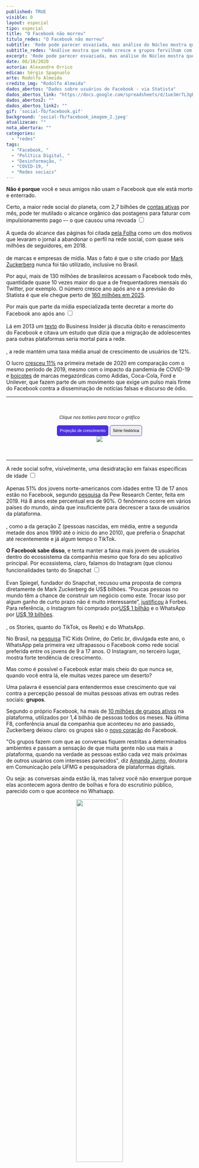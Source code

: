 ```yaml
---
published: TRUE
visible: 0
layout: especial
tipo: especial
title: "O Facebook não morreu"
titulo_redes: "O Facebook não morreu"
subtitle: 'Rede pode parecer esvaziada, mas análise do Núcleo mostra que segue em crescimento e grupos fervilham com bilhões de interações'
subtitle_redes: "Análise mostra que rede cresce e grupos fervilham com bilhões de interações"
excerpt: 'Rede pode parecer esvaziada, mas análise do Núcleo mostra que segue em crescimento e grupos fervilham com bilhões de interações'
date: 08/10/2020
autoria: Alexandre Orrico
edicao: Sérgio Spagnuolo
arte: Rodolfo Almeida
credito_img: "Rodolfo Almeida"
dados_abertos: "Dados sobre usuários do Facebook - via Statista"
dados_abertos_link: "https://docs.google.com/spreadsheets/d/1ue3mr7L3gEsFiyyHsbsdMhFMmwAvKYtJIKSbgozHYcc/edit?usp=sharing"
dados_abertos2: ""
dados_abertos_link2: ""
gif: 'social-fb/facebook.gif'
background: 'social-fb/facebook_imagem_2.jpeg'
atualizacao: ""
nota_abertura: ""
categories:
  - "redes"
tags:
  - "Facebook, "
  - "Política Digital, "
  - "Desinformação, "
  - "COVID-19, "
  - "Redes sociais"
---
```


<style>
.botao {
  border-radius: 5px;
  background-color: #eeeeee;
  padding: 5px 7px;
  font-size: 0.8em;
  line-height: 1.5em;
  border: 1px solid #4b31dd
}

.botao:hover {
  background-color: #4b31dd;
  color: #fff;
}

.active{
  background-color: #4b31dd;
  color: #fff;
}

.cf:before, .cf:after {
	 content: "";
	 display: table;
}
 .cf:after {
	 clear: both;
}
 .cf {
	 zoom: 1;
}
 #content {
	 max-width: 650px;
	 margin: 3rem auto;
	 text-align: center;
}
/* TIMELINE
–––––––––––––––––––––––––––––––––––––––––––––––––– */

.timeline ul {
  background: #eeeeee;
  padding: 50px 0;
}

.timeline ul li {
  list-style-type: none;
  position: relative;
  width: 6px;
  margin: 0 auto;
  padding-top: 50px;
  background: #4b31dd;
}

.timeline ul li::after {
  content: '';
  position: absolute;
  left: 50%;
  bottom: 0;
  transform: translateX(-50%);
  width: 30px;
  height: 30px;
  border-radius: 50%;
  background: #f33872;
}

.timeline ul li div {
  position: relative;
  bottom: 0;
  width: 400px;
  padding: 15px;
  background: #f33872;
  color: #f4f4f4
}

.timeline ul li div::before {
  content: '';
  position: absolute;
  bottom: 7px;
  width: 0;
  height: 0;
  border-style: solid;
}

.timeline ul li:nth-child(odd) div {
  left: 45px;
}

.timeline ul li:nth-child(odd) div::before {
  left: -15px;
  border-width: 8px 16px 8px 0;
  border-color: transparent #F45B69 transparent transparent;
}

.timeline ul li:nth-child(even) div {
  left: -439px;
}

.timeline ul li:nth-child(even) div::before {
  right: -15px;
  border-width: 8px 0 8px 16px;
  border-color: transparent transparent transparent #F45B69;
}

time {
  display: inline;
  font-size: 1.8rem;
  font-weight: bold;
  margin-bottom: 8px;
  paddin: 10px;
  border: 1px solid black;
  background-color: #000
}


/* EFFECTS
–––––––––––––––––––––––––––––––––––––––––––––––––– */

.timeline ul li::after {
  transition: background .5s ease-in-out;
}

.timeline ul li.in-view::after {
  background: #4b31dd;
}

.timeline ul li div {
  visibility: hidden;
  opacity: 0;
  transition: all .5s ease-in-out;
}

.timeline ul li:nth-child(odd) div {
  transform: translate3d(200px, 0, 0);
}

.timeline ul li:nth-child(even) div {
  transform: translate3d(-200px, 0, 0);
}

.timeline ul li.in-view div {
  transform: none;
  visibility: visible;
  opacity: 1;
}


/* GENERAL MEDIA QUERIES
–––––––––––––––––––––––––––––––––––––––––––––––––– */

@media screen and (max-width: 900px) {
  .timeline ul li div {
    width: 250px;
  }
  .timeline ul li:nth-child(even) div {
    left: -289px;
    /*250+45-6*/
  }
}

@media screen and (max-width: 600px) {
  .timeline ul li {
    margin-left: 20px;
  }
  .timeline ul li div {
    width: calc(100vw - 91px);
  }
  .timeline ul li:nth-child(even) div {
    left: 45px;
  }
  .timeline ul li:nth-child(even) div::before {
    left: -15px;
    border-width: 8px 16px 8px 0;
    border-color: transparent #F45B69 transparent transparent;
  }
}

</style>

<script
  src="https://code.jquery.com/jquery-3.5.1.min.js"
  integrity="sha256-9/aliU8dGd2tb6OSsuzixeV4y/faTqgFtohetphbbj0="
  crossorigin="anonymous">
</script>

**Não é porque** você e seus amigos não usam o Facebook que ele está morto e enterrado.

Certo, a maior rede social do planeta, com 2,7 bilhões de [contas ativas](https://www.statista.com/statistics/264810/number-of-monthly-active-facebook-users-worldwide/) por mês, pode ter mutilado o alcance orgânico das postagens para faturar com impulsionamento pago –- o que causou uma revoada <input type="checkbox" id="cb1" /><label for="cb1"><sup></sup></label><span><br><br>A queda do alcance das páginas foi citada <a href="https://www1.folha.uol.com.br/poder/2018/02/folha-deixa-de-publicar-conteudo-no-facebook.shtml">pela Folha</a> como um dos motivos que levaram o jornal a abandonar o perfil na rede social, com quase seis milhões de seguidores, em 2018.
<br><br></span> de marcas e empresas de mídia. Mas o fato é que o site criado por [Mark Zuckerberg](https://www.facebook.com/zuck) nunca foi tão utilizado, inclusive no Brasil.

Por aqui, mais de 130 milhões de brasileiros acessam o Facebook todo mês, quantidade quase 10 vezes maior do que a de frequentadores mensais do Twitter, por exemplo. O número cresce ano após ano e a previsão do Statista é que ele chegue perto de [160 milhões em 2025](https://www.statista.com/statistics/244936/number-of-facebook-users-in-brazil/).

<span class="texto-destak">Por mais que parte da mídia especializada tente decretar a morte do Facebook ano após ano <input type="checkbox" id="cb2" /><label for="cb2"><sup></sup></label><span><br><br>Lá em 2013 um <a href="https://www.businessinsider.com/why-facebook-isnt-dead-2013-12"> texto</a> do Business Insider já discutia óbito e renascimento do Facebook e citava um estudo que dizia que a migração de adolescentes para outras plataformas seria mortal para  a rede.<br><br></span>, a rede mantém uma taxa média anual de crescimento de usuários de 12%.</span>

O lucro [cresceu 11%](https://investor.fb.com/investor-news/press-release-details/2020/Facebook-Reports-Second-Quarter-2020-Results/default.aspx) na primeira metade de 2020 em comparação com o mesmo período de 2019, mesmo com o impacto da pandemia de COVID-19 e [boicotes](https://economia.uol.com.br/noticias/redacao/2020/07/02/de-adidas-a-unilever-veja-quem-participa-do-boicote-ao-facebook.htm) de marcas megazórdicas como Adidas, Coca-Cola, Ford e Unilever, que fazem parte de um movimento que exige um pulso mais firme do Facebook contra a disseminação de notícias falsas e discurso de ódio.

<hr>

<div id="content">
<p style="text-align:center"><i class="far fa-hand-pointer"></i> <small><em>Clique nos botões para trocar o gráfico</em></small></p>
<div id="thumb_img" class="cf">
  <button class="active botao" onclick="changeimg('{{ site.baseurl }}/img/social-fb/facebook_graf1.png',this);">Projeção de crescimento
  </button>
  <button class="botao" onclick="changeimg('{{ site.baseurl }}/img/social-fb/facebook_graf2.png',this);">Série histórica
  </button>
</div>
  <div id="featured_img">
    <img id="img" src="{{ site.baseurl }}/img/social-fb/facebook_graf1.png" class="img-destak">
  </div>
</div>

<hr>

A rede social sofre, visivelmente, uma desidratação em faixas específicas de idade <input type="checkbox" id="cb3" /><label for="cb3"><sup></sup></label><span><br><br>Apenas 51% dos jovens norte-americanos com idades entre 13 de 17 anos estão no Facebook, segundo <a href="https://www.investopedia.com/news/aging-facebook-losing-teens-pew-research-survey/">pesquisa</a> da Pew Research Center, feita em 2019. Há 8 anos este percentual era de 90%. O fenômeno ocorre em vários países do mundo, ainda que insuficiente para decrescer a taxa de usuários da plataforma.<br><br></span>, como a da geração Z (pessoas nascidas, em média, entre a segunda metade dos anos 1990 até o início do ano 2010), que preferia o Snapchat até recentemente e já algum tempo o TikTok.

**O Facebook sabe disso**, e tenta manter a faixa mais jovem de usuários dentro do ecossistema da companhia mesmo que fora do seu aplicativo principal. Por ecossistema, claro, falamos do Instagram (que clonou funcionalidades tanto do Snapchat <input type="checkbox" id="cb4" /><label for="cb4"><sup></sup></label><span><br><br>Evan Spiegel, fundador do Snapchat, recusou uma proposta de compra diretamente de Mark Zuckerberg de US$ bilhões. “Poucas pessoas no mundo têm a chance de construir um negócio como este. Trocar isso por algum ganho de curto prazo não é muito interessante”, <a href="https://www.forbes.com/sites/jjcolao/2014/01/06/the-inside-story-of-snapchat-the-worlds-hottest-app-or-a-3-billion-disappearing-act/#63b8ee9c67d2">justificou</a> à Forbes. Para referência, o Instagram foi comprado por<a href="https://oglobo.globo.com/economia/facebook-compra-instagram-por-us-1-bilhao-em-dinheiro-acoes-4530157">US$ 1 bilhão</a> e o WhatsApp por <a href="https://oglobo.globo.com/economia/facebook-compra-whatsapp-por-us-19-bilhoes-11656044">US$ 19 bilhões</a>.<br><br></span>, os Stories, quanto do TikTok, os Reels) e do WhatsApp.

No Brasil, na [pesquisa](https://cetic.br/media/analises/tic_kids_online_brasil_2019_coletiva_imprensa.pdf) TIC Kids Online, do Cetic.br, divulgada este ano, o WhatsApp pela primeira vez ultrapassou o Facebook como rede social preferida entre os jovens de 9 a 17 anos. O Instagram, no terceiro lugar, mostra forte tendência de crescimento.

<span class="texto-destak"> Mas como é possível o Facebook estar mais cheio do que nunca se, quando você entra lá, ele muitas vezes parece um deserto?</span> <br>

Uma palavra é essencial para entendermos esse crescimento que vai contra a percepção pessoal de muitas pessoas ativas em outras redes sociais: **grupos**.

Segundo o próprio Facebook, há mais de [10 milhões de grupos ativos](https://www.facebook.com/business/news/insights/generation-z) na plataforma, utilizados por 1,4 bilhão de pessoas todos os meses. Na última F8, conferência anual da companhia que aconteceu no ano passado, Zuckerberg deixou claro: os grupos são o [novo coração](https://about.fb.com/news/2019/04/f8-2019-day-1/) do Facebook.

"Os grupos fazem com que as conversas fiquem restritas a determinados ambientes e passam a sensação de que muita gente não usa mais a plataforma, quando na verdade as pessoas estão cada vez mais próximas de outros usuários com interesses parecidos", diz [Amanda Jurno](https://twitter.com/amandajurno), doutora em Comunicação pela UFMG e pesquisadora de plataformas digitais.

Ou seja: as conversas ainda estão lá, mas talvez você não enxergue porque elas acontecem agora dentro de bolhas e fora do escrutínio público, parecido com o que acontece no Whatsapp.

<p style="text-align:center"><img src="{{ site.baseurl }}/img/social-fb/gif-reactions-crop.gif" width="50%"></p>

A plataforma realmente foi redesenhada, do código ao visual, para fazer com que seja mais fácil sair dos espaços públicos de conversas e ir para canais mais privados.

Essa mudança de rumo começou lá em 2016, quando a empresa sofria uma tempestade de críticas <input type="checkbox" id="cb5" /><label for="cb5"><sup></sup></label><span><br><br>Desinformação espalhada pelo Facebook foi motivo de registros de mortes e instabilidade social em diversos países, como Índia, Bangladesh, Camarões e Sri Lanka. Em Myamnar, o Facebook <a href="https://brasil.elpais.com/brasil/2018/04/12/internacional/1523553344_423934.html">foi usado</a> como ferramenta para limpeza étnica, segundo a ONU. O próprio Facebook concordou com as acusações e assumiu que foi lento em tomar atitudes para evitar genocídio de minoria mulçumana no país.<br><br></span> por não tomar atitudes suficientes para frear a difusão de fake news na plataforma.

Como parte da resposta às críticas, Zuckerberg [lançou](https://www.facebook.com/notes/mark-zuckerberg/building-global-community/10154544292806634) em 2017 um grande manifesto sobre como o Facebook passaria a focar na construção de comunidades seguras. Três anos depois, em janeiro de 2020, o Facebook pagou algo em torno de US$ 10 milhões [em um anúncio](https://www.youtube.com/watch?v=Rpxqja0zD5Y) justamente sobre a função de grupos no intervalo do Superbowl -- um cobiçado espaço publicitário na TV norte-americana.

<img src="{{ site.baseurl }}/img/line_break.png" width="100%">

### OS GRUPOS

Para se ter uma ideia melhor da atividade que acontece dentro dos grupos aqui no Brasil, pense que há comunidades como a _Aliança pelo Brasil - Presidente Jair Bolsonaro_, com mais de 100 mil membros e quase 3 mil publicações por dia (posts + comentários). Ou como a _Somos 75 Por Cento Contra Bolsonaro_, que reúne 18 mil pessoas e tem o impressionante número de 5,7 mil publicações diárias ou mais de 170 mil por mês.

Apenas grupos com o termo "Bolsonaro" ultrapassam a casa da centena, muitos contendo dezenas de milhares de usuários.

E o volume que esse recurso representa é gigantesco, especialmente para o presidente. O termo "Bolsonaro" foi citado em 5,13 milhões posts de grupos públicos em português entre 1º de janeiro de 2018 e 12 de outubro deste ano, totalizando 418,2 milhões de interações.<input type="checkbox" id="cb6" /><label for="cb6"><sup></sup></label><span><br><br>Apenas como comparação, o termo "Haddad" (de Fernando Haddad, que concorreu à presidência em 2018 contra Bolsonaro) foi citado em 399.755 publicações de grupos públicos em português no mesmo período, resultando em 22.796.429 interações. <br><br>Nesse caso, a maioria dos posts com mais engajamento foram desfavoráveis ao petista. No Instagram, Haddad teve 29.378 posts e 95,595,440 interações.<br><br> "Doria" tem somente 168.800 posts no período, com 16.467.065 interações, menos do que "Sergio Moro" -- 244.483 posts com 29.457.413 interações.
<br><br></span>

Se levarmos em conta, além de grupos, também as _fan pages_ e perfis verificados, foram 8 milhões de posts e 3,2 bilhões de interações (likes, comentários e compartilhamentos) em menos de dois anos. No Instagram, comparativamente, foram 493 mil posts públicos com o termo "Bolsonaro", que geraram 1,48 bilhão de interações.

<span class="texto-destak-right">Você leu certo: o termo "Bolsonaro" gerou mais de 3 bilhões de interações em menos de dois anos no Facebook.</span>

Esse volume é menor do que interações com posts contendo os termos "Trump" ou "coronavirus", por exemplo, mas fica acima de "Obama" e "Biden" -- o que, grosso modo, indica uma predisposição para a direta de usuários do Facebook.

<img id="img" src="{{ site.baseurl }}/img/social-fb/circles.png" class="img-destak" style="opacity:1">

<img src="{{ site.baseurl }}/img/line_break.png" width="100%">

### E O TWITTER?

Uma comparação interessante a ser feita é com o Twitter. Embora seja consideravelmente menor (com apenas 15,7 milhões de usuários), o Twitter muitas vezes dita o tom dos debates políticos no Brasil e em outros lugares, como se fosse um termômetro. Muitas das conversas e tendências que começam por lá transbordam para outras redes sociais.

Mas o Twitter perde, e muito, em volume para o Facebook. Como exemplo, veja o gráfico o gráfico abaixo sobre interações em publicações dos perfis de Bolsonaro em ambas as redes.

Claro, é preciso levar em consideração o número de usuários de cada plataforma (o Twitter provavelmente possui mais interação por usuário), mas é justamente esse número absoluto que deixa o Facebook bem vivo.

<img id="img" src="{{ site.baseurl }}/img/social-fb/fb_tt_compare.png" class="img-destak">

<img src="{{ site.baseurl }}/img/line_break.png" width="100%">

### ÓDIO QUE ENGAJA

Para entender o comportamento polarizado e a extensão dos riscos das conversas dentro destes grupos, precisamos voltar para 2009, o ano de surgimento do algoritmo do Facebook, quando o conteúdo na rede passou aos poucos a ser recomendado de acordo com o comportamento do usuário em vez de aparecer em ordem cronológica.

<section class="intro">
</section>

<section class="timeline">
  <ul>
    <li>
      <div>
        <time>2004</time>&nbsp;&nbsp; Entra no ar o Facebook
      </div>
    </li>
    <li>
      <div>
        <time>2007</time>&nbsp;&nbsp; O botão "Curtir" é inventado
      </div>
    </li>
    <li>
      <div>
        <time>2009</time>&nbsp;&nbsp; Nasce o algoritmo do Facebook
      </div>
    </li>
    <li>
      <div>
        <time>2016</time>&nbsp;&nbsp; Algoritmo é afinado para mostrar postagens de acordo com preferências e comportamento dos usuários
      </div>
    </li>
    <li>
      <div>
        <time>2018</time>&nbsp;&nbsp; Interações e conversas passam a ter mais peso na distribuição orgânica do conteúdo
      </div>
    </li>
  </ul>
</section>

<script>
(function() {

  'use strict';

  // define variables
  var items = document.querySelectorAll(".timeline li");

  function isElementInViewport(el) {
    var rect = el.getBoundingClientRect();
    return (
      rect.top >= 0 &&
      rect.left >= 0 &&
      rect.bottom <= (window.innerHeight || document.documentElement.clientHeight) &&
      rect.right <= (window.innerWidth || document.documentElement.clientWidth)
    );
  }

  function callbackFunc() {
    for (var i = 0; i < items.length; i++) {
      if (isElementInViewport(items[i])) {
        items[i].classList.add("in-view");
      }
    }
  }

  // listen for events
  window.addEventListener("load", callbackFunc);
  window.addEventListener("resize", callbackFunc);
  window.addEventListener("scroll", callbackFunc);

})();
</script>

Em 2016, o mecanismo sofreu ajustes para tirar a força das curtidas e reduzir conteúdo caça-likes, e em 2018 passou a priorizar comentários e conversas, para recompensar [posts que criam](https://about.fb.com/news/2018/01/news-feed-fyi-bringing-people-closer-together/) "relações entre os usuários”, como disse comunicado oficial da rede.

Mas o resultado foi outro: o conteúdo que gerava numerosos não raro era baseado em desinformação ou posts radicais e apelativos. A mudança [catapultou](https://www.niemanlab.org/2019/03/one-year-in-facebooks-big-algorithm-change-has-spurred-an-angry-fox-news-dominated-and-very-engaged-news-feed/) o canal de TV paga norte-americano Fox News (que investiu pesado em material agressivo) para o topo das marcas que possuíam fãs mais participativos.

<span class="texto-destak-right">Com o tempo, as marcas e usuários aprenderam a interagir de forma polarizada para engajar.</span>

A herança que todos nós conhecemos bem foi espalhada para outras redes e, claro, está presente nos grupos, só que agora longe do escrutínio público, parecido com o que acontece no Whatsapp.<input type="checkbox" id="cb7" /><label for="cb7"><sup></sup></label><span><br><br>A semelhança entre não é por acaso: Zuckerberg já disse que em breve integrará Messenger, Instagram e WhatsApp em uma única plataforma da família Facebook e que "o futuro das comunicações vai cada vez mais ir em direção aos serviços privados e criptografados, onde as pessoas podem ficar confiantes que o que falarem entre si está seguro", como <a href="https://www.facebook.com/notes/mark-zuckerberg/a-privacy-focused-vision-for-social-networking/10156700570096634/" target="_blank">escreveu neste texto</a> em 2019.<br><br></span>

Em grupos de como o [Coronavírus Brasil Covid-19](https://www.facebook.com/groups/1702360076683411/) (89 mil membros) ou no [EU JÁ TIVE COVID-19](https://www.facebook.com/groups/jativecovid19) (9 mil membros), o estilo emotivo e radical, com forte viés de confirmação, é usado com frequência para impulsionar teorias conspiracionistas, receitas caseiras contra a doença, defesa de cloroquina (sim, ainda) e outros remédios sem eficácia comprovada, sem falar em informações pessoais como fotografias de raio-x, laudos e receitas médicas.

<img src="{{ site.baseurl }}/img/line_break.png" width="100%">

### NO HORIZONTE
Para o futuro, Zuckerberg planeja conectar pessoas via óculos de realidade virtual. Pense que, em vez de restrita à telas, as redes poderão ser aplicadas em camadas por cima do que você enxerga, com pessoas interagindo por meio de avatares realísticos.

"RA e RV serão as plataformas mais sociais de todas, nós estamos apenas arranhando a superfície", disse ele em uma live de setembro. Soa como um plano distante, mas o Facebook planeja lançar, já no ano que vem, smartglasses em parceria com a Ray-Ban.

<img src="{{ site.baseurl }}/img/line_break.png" width="100%">

### COMO FIZEMOS ISSO

O **Núcleo** acompanhou de perto muitos grupos de Facebook durante os últimos dois meses. Os dados foram recolhidos com a assessoria do Facebook, do perfil do próprio Zuckerberg na rede e em materiais das conferências F8 Facebook Connect.

A análise dos números de interação e engajamento nos grupos foi feita com o [CrowdTangle](https://www.crowdtangle.com/), ferramenta do Facebook que disponibiliza dados sobre interações do Facebook. Também foi utilizada a API do Twitter para comparar as interações. A metodologia de análise é a mesma utilizada no [Monitor Nuclear](https://nucleo.jor.br/monitor).

Os dados agregados e analisados estão [neste link](https://docs.google.com/spreadsheets/d/1f6LgF6d2DVxYY-6CDE1raBhveNXHI4kVp3Q7Le9OlmQ/edit#gid=1429677779). O código da análise pode ser [encontrado aqui](https://gist.github.com/sergiospagnuolo/1c63e752ee8bdac1cdb8a7a307761316).

Por fim, também utilizamos dados da plataforma Statista, cujos links estão no texto e os dados tabulados pelo **Núcleo** podem ser [consultados aqui](https://docs.google.com/spreadsheets/d/1ue3mr7L3gEsFiyyHsbsdMhFMmwAvKYtJIKSbgozHYcc/edit#gid=59057501).


<!-- faz aparecer os gráficos -->
<script>
$(document).ready(function() {

    /* Every time the window is scrolled ... */
    $(window).scroll( function(){

        /* Check the location of each desired element */
        $('.img-destak').each( function(i){

            var bottom_of_object = $(this).position().top + $(this).outerHeight();
            var bottom_of_window = $(window).scrollTop() + $(window).height();

            /* If the object is completely visible in the window, fade it it */
            if( bottom_of_window > bottom_of_object ){

                $(this).animate({'opacity':'1'},230);

            }

        });

    });

});
</script>

<script>
function changeimg(url,e) {
  document.getElementById("img").src = url;
  let nodes = document.getElementById("thumb_img");
  let img_child = nodes.children;
  for (i = 0; i < img_child.length; i++) {
    img_child[i].classList.remove('active')
  }
  e.classList.add('active');

}
</script>
